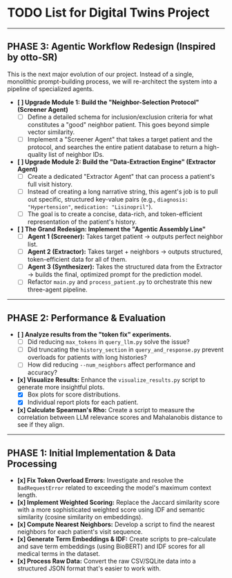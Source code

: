 # TODO List for Digital Twins Project

---

## PHASE 3: Agentic Workflow Redesign (Inspired by otto-SR)

This is the next major evolution of our project. Instead of a single, monolithic prompt-building process, we will re-architect the system into a pipeline of specialized agents.

- **[ ] Upgrade Module 1: Build the "Neighbor-Selection Protocol" (Screener Agent)**
  - [ ] Define a detailed schema for inclusion/exclusion criteria for what constitutes a "good" neighbor patient. This goes beyond simple vector similarity.
  - [ ] Implement a "Screener Agent" that takes a target patient and the protocol, and searches the entire patient database to return a high-quality list of neighbor IDs.

- **[ ] Upgrade Module 2: Build the "Data-Extraction Engine" (Extractor Agent)**
  - [ ] Create a dedicated "Extractor Agent" that can process a patient's full visit history.
  - [ ] Instead of creating a long narrative string, this agent's job is to pull out specific, structured key-value pairs (e.g., `diagnosis: "Hypertension"`, `medication: "Lisinopril"`).
  - [ ] The goal is to create a concise, data-rich, and token-efficient representation of the patient's history.

- **[ ] The Grand Redesign: Implement the "Agentic Assembly Line"**
  - [ ] **Agent 1 (Screener):** Takes target patient -> outputs perfect neighbor list.
  - [ ] **Agent 2 (Extractor):** Takes target + neighbors -> outputs structured, token-efficient data for all of them.
  - [ ] **Agent 3 (Synthesizer):** Takes the structured data from the Extractor -> builds the final, optimized prompt for the prediction model.
  - [ ] Refactor `main.py` and `process_patient.py` to orchestrate this new three-agent pipeline.

---

## PHASE 2: Performance & Evaluation

- **[ ] Analyze results from the "token fix" experiments.**
  - [ ] Did reducing `max_tokens` in `query_llm.py` solve the issue?
  - [ ] Did truncating the `history_section` in `query_and_response.py` prevent overloads for patients with long histories?
  - [ ] How did reducing `--num_neighbors` affect performance and accuracy?
- **[x] Visualize Results:** Enhance the `visualize_results.py` script to generate more insightful plots.
  - [x] Box plots for score distributions.
  - [x] Individual report plots for each patient.
- **[x] Calculate Spearman's Rho:** Create a script to measure the correlation between LLM relevance scores and Mahalanobis distance to see if they align.

---

## PHASE 1: Initial Implementation & Data Processing

- **[x] Fix Token Overload Errors:** Investigate and resolve the `BadRequestError` related to exceeding the model's maximum context length.
- **[x] Implement Weighted Scoring:** Replace the Jaccard similarity score with a more sophisticated weighted score using IDF and semantic similarity (cosine similarity on embeddings).
- **[x] Compute Nearest Neighbors:** Develop a script to find the nearest neighbors for each patient's visit sequence.
- **[x] Generate Term Embeddings & IDF:** Create scripts to pre-calculate and save term embeddings (using BioBERT) and IDF scores for all medical terms in the dataset.
- **[x] Process Raw Data:** Convert the raw CSV/SQLite data into a structured JSON format that's easier to work with.
